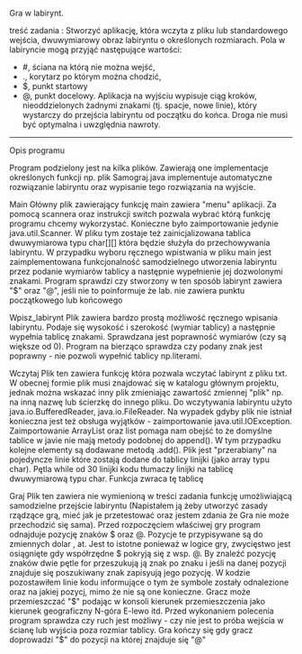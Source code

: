 Gra w labirynt. 

treść zadania : 
  Stworzyć aplikację, która wczyta z pliku lub standardowego wejścia, dwuwymiarowy obraz labiryntu o określonych rozmiarach. Pola w labiryncie mogą przyjąć następujące wartości:
  - #, ściana na którą nie można wejść,
  - ., korytarz po którym można chodzić,
  - $, punkt startowy
  - @, punkt docelowy.
  Aplikacja na wyjściu wypisuje ciąg kroków, nieoddzielonych żadnymi znakami (tj. spacje, nowe linie), który wystarczy do przejścia labiryntu od początku do końca. Droga nie musi być optymalna i uwzględnia nawroty.

----------------------------------------------------------------------------------------------------------------------
Opis programu 

Program podzielony jest na kilka plików. Zawierają one implementacje określonych funkcji np. plik Samograj.java implementuje automatyczne rozwiązanie labiryntu oraz wypisanie tego rozwiązania na wyjście. 

  Main
  Główny plik zawierający funkcję main zawiera "menu" aplikacji. Za pomocą scannera oraz instrukcji switch pozwala wybrać którą funkcję programu chcemy wykorzystać. Konieczne było zaimportowanie jedynie java.util.Scanner. W pliku tym zostaje też zainicjalizowana tablica dwuwymiarowa typu char[][] która będzie służyła do przechowywania labiryntu.
  W przypadku wyboru ręcznego wpistwania w pliku main jest zaimplementowana funkcjonalność samodzielnego utworzenia labiryntu przez podanie wymiarów tablicy a następnie wypełnienie jej dozwolonymi znakami. Program sprawdzi czy stworzony w ten sposób labirynt zawiera "$" oraz "@", jeśli nie to poinformuje że lab. nie zawiera punktu początkowego lub końcowego 

  Wpisz_labirynt
  Plik zawiera bardzo prostą możliwość ręcznego wpisania labiryntu. Podaje się wysokość i szerokość (wymiar tablicy) a następnie wypełnia tablicę znakami. Sprawdzana jest poprawność wymiarów (czy są większe od 0). Program na bierząco sprawdza czy podany znak jest poprawny - nie pozwoli wypełnić tablicy np.literami.

  Wczytaj
  Plik ten zawiera funkcję która pozwala wczytać labirynt z pliku txt. W obecnej formie plik musi znajdować się w katalogu głównym projektu, jednak można wskazać inny plik zmieniając zawartość zmiennej "plik" np. na inną nazwę lub ścierzkę do innego pliku. 
  Do wczytywania labiryntu użyto java.io.BufferedReader, java.io.FileReader. Na wypadek gdyby plik nie istniał konieczna jest też obsługa wyjątków - zaimportowanie java.util.IOException. Zaimportowanie ArrayList oraz list pomaga nam obejść to że domyślne tablice w 
  javie nie mają metody podobnej do append(). W tym przypadku kolejne elementy są dodawane metodą .add().
  Plik jest "przerabiany" na pojedyncze linie które zostają dodane do tablicy linijki (jako array typu char). Pętla while od 30 linijki kodu tłumaczy linijki na tablicę dwuwymiarową typu char. Funkcja zwraca tę tablicę

  Graj
  Plik ten zawiera nie wymienioną w treści zadania funkcję umożliwiającą samodzielne przejście labiryntu (Napistałem ją żeby utworzyć zasady rządzące grą, mieć jak je przetestować oraz jestem zdania że Gra nie może przechodzić się sama).
  Przed rozpoczęciem właściwej gry program odnajduje pozycję znaków $ oraz @. Pozycje te przypisywane są do zmiennych dolar , at. Jest to istotne ponieważ w logice gry, zwycięstwo jest osiągnięte gdy współrzędne $ pokryją się z wsp. @.
  By znaleźć pozycję znaków dwie pętle for przeszukują ją znak po znaku i jeśli na danej pozycji znajduje się poszukiwany znak zapisyują jego pozycję. 
  W kodzie pozostawiłem linie kodu informujące o tym że symbole zostały odnalezione oraz na jakiej pozycj, mimo że nie są one konieczne.
  Gracz może przemieszczać "$" podając w konsoli kierunek przemieszczenia jako kierunek geograficzny N-góra E-lewo itd.
  Przed wykonaniem polecenia program sprawdza czy ruch jest możliwy - czy nie jest to próba wejścia w ścianę lub wyjścia poza rozmiar tablicy.
  Gra kończy się gdy gracz doprowadzi "$" do pozycji na której znajduje się "@"
  
  
  
